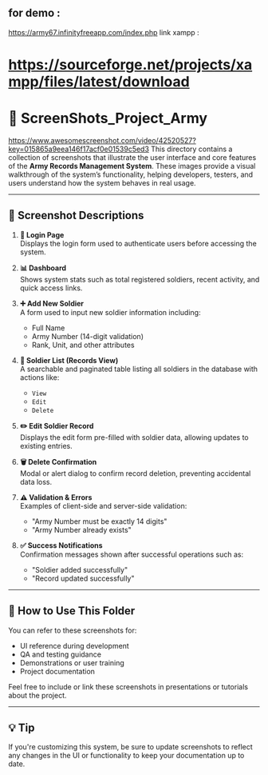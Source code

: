 ## for demo :
https://army67.infinityfreeapp.com/index.php
link xampp :
# https://sourceforge.net/projects/xampp/files/latest/download

# 📁 ScreenShots_Project_Army
https://www.awesomescreenshot.com/video/42520527?key=015865a9eea146f17acf0e01539c5ed3
This directory contains a collection of screenshots that illustrate the user interface and core features of the **Army Records Management System**. These images provide a visual walkthrough of the system’s functionality, helping developers, testers, and users understand how the system behaves in real usage.

---

## 📸 Screenshot Descriptions

1. **🔐 Login Page**  
   Displays the login form used to authenticate users before accessing the system.

2. **📊 Dashboard**  
   Shows system stats such as total registered soldiers, recent activity, and quick access links.

3. **➕ Add New Soldier**  
   A form used to input new soldier information including:
   - Full Name  
   - Army Number (14-digit validation)  
   - Rank, Unit, and other attributes

4. **📄 Soldier List (Records View)**  
   A searchable and paginated table listing all soldiers in the database with actions like:
   - `View`
   - `Edit`
   - `Delete`

5. **✏️ Edit Soldier Record**  
   Displays the edit form pre-filled with soldier data, allowing updates to existing entries.

6. **🗑️ Delete Confirmation**  
   Modal or alert dialog to confirm record deletion, preventing accidental data loss.

7. **⚠️ Validation & Errors**  
   Examples of client-side and server-side validation:
   - "Army Number must be exactly 14 digits"
   - "Army Number already exists"

8. **✅ Success Notifications**  
   Confirmation messages shown after successful operations such as:
   - "Soldier added successfully"
   - "Record updated successfully"

---

## 📂 How to Use This Folder

You can refer to these screenshots for:
- UI reference during development
- QA and testing guidance
- Demonstrations or user training
- Project documentation

Feel free to include or link these screenshots in presentations or tutorials about the project.

---

## 💡 Tip

If you're customizing this system, be sure to update screenshots to reflect any changes in the UI or functionality to keep your documentation up to date.

